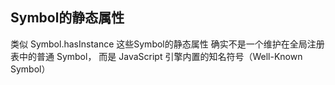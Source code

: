 ## Symbol的静态属性

类似 Symbol.hasInstance 这些Symbol的静态属性 确实不是一个维护在全局注册表中的普通 Symbol，
而是 JavaScript 引擎内置的知名符号（Well-Known Symbol）